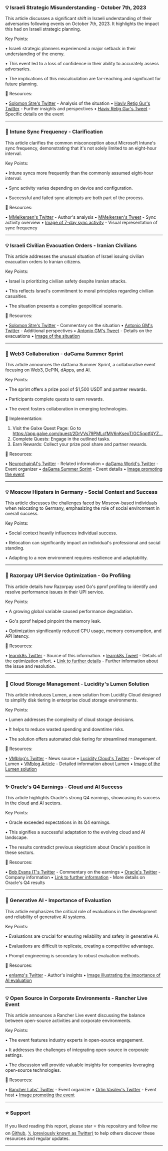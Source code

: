 ### 💡 Israeli Strategic Misunderstanding - October 7th, 2023

This article discusses a significant shift in Israeli understanding of their adversaries following events on October 7th, 2023.  It highlights the impact this had on Israeli strategic planning.

Key Points:

• Israeli strategic planners experienced a major setback in their understanding of the enemy.


• This event led to a loss of confidence in their ability to accurately assess adversaries.


• The implications of this miscalculation are far-reaching and significant for future planning.


🔗 Resources:

• [Solomon Stre's Twitter](https://x.com/solomonstre) -  Analysis of the situation
• [Haviv Retig Gur's Twitter](https://x.com/havivrettiggur) -  Further insights and perspectives
• [Haviv Retig Gur's Tweet](https://x.com/havivrettiggur/status/1934629186309615896) - Specific details on the event


---

### 🤖 Intune Sync Frequency - Clarification

This article clarifies the common misconception about Microsoft Intune's sync frequency, demonstrating that it's not solely limited to an eight-hour interval.

Key Points:

• Intune syncs more frequently than the commonly assumed eight-hour interval.


• Sync activity varies depending on device and configuration.


• Successful and failed sync attempts are both part of the process.


🔗 Resources:

• [MMelkersen's Twitter](https://x.com/MMelkersen) - Author's analysis
• [MMelkersen's Tweet](https://x.com/MMelkersen/status/1932759005698666514) -  Sync activity overview
• [Image of 7-day sync activity](https://pbs.twimg.com/media/GtKKCMcWwAA95Sp?format=png&name=360x360) - Visual representation of sync frequency


---

### 💡 Israeli Civilian Evacuation Orders - Iranian Civilians

This article addresses the unusual situation of Israel issuing civilian evacuation orders to Iranian citizens.

Key Points:

• Israel is prioritizing civilian safety despite Iranian attacks.


• This reflects Israel's commitment to moral principles regarding civilian casualties.


• The situation presents a complex geopolitical scenario.


🔗 Resources:

• [Solomon Stre's Twitter](https://x.com/solomonstre) - Commentary on the situation
• [Antonio GM's Twitter](https://x.com/antoniogm) -  Additional perspectives
• [Antonio GM's Tweet](https://x.com/antoniogm/status/1934624875034878158) -  Details on the evacuations
• [Image of the situation](https://pbs.twimg.com/media/GtkYFILacAARNB0?format=jpg&name=small)


---

### 🚀 Web3 Collaboration - daGama Summer Sprint

This article announces the daGama Summer Sprint, a collaborative event focusing on Web3, DePIN, dApps, and AI.

Key Points:

• The sprint offers a prize pool of $1,500 USDT and partner rewards.


• Participants complete quests to earn rewards.


• The event fosters collaboration in emerging technologies.



🚀 Implementation:

1. Visit the Galxe Quest Page: Go to https://app.galxe.com/quest/2DrVVs79PMLcfMV6nKseoT/GC5qptf4YZ…
2. Complete Quests:  Engage in the outlined tasks.
3. Earn Rewards: Collect your prize pool share and partner rewards.


🔗 Resources:

• [NeurochainAI's Twitter](https://x.com/NeurochainAI) - Related information
• [daGama World's Twitter](https://x.com/dagama_world) - Event organizer
• [daGama Summer Sprint](https://app.galxe.com/quest/2DrVVs79PMLcfMV6nKseoT/GC5qptf4YZ…) - Event details
• [Image promoting the event](https://pbs.twimg.com/amplify_video_thumb/1934592366599397376/img/3PR0ltnlNYCo34kE.jpg)


---

### 💡 Moscow Hipsters in Germany -  Social Context and Success

This article discusses the challenges faced by Moscow-based individuals when relocating to Germany, emphasizing the role of social environment in overall success.

Key Points:

•  Social context heavily influences individual success.


• Relocation can significantly impact an individual's professional and social standing.


•  Adapting to a new environment requires resilience and adaptability.



---

### 🤖 Razorpay UPI Service Optimization - Go Profiling

This article details how Razorpay used Go's pprof profiling to identify and resolve performance issues in their UPI service.

Key Points:

• A growing global variable caused performance degradation.


• Go's pprof helped pinpoint the memory leak.


• Optimization significantly reduced CPU usage, memory consumption, and API latency.


🔗 Resources:

• [learnk8s Twitter](https://x.com/learnk8s) -  Source of this information.
• [learnk8s Tweet](https://x.com/learnk8s/status/1934628543301918750) -  Details of the optimization effort.
• [Link to further details](https://t.co/ia7IA2GM2I) - Further information about the issue and resolution.


---

### 🚀 Cloud Storage Management - Lucidity's Lumen Solution

This article introduces Lumen, a new solution from Lucidity Cloud designed to simplify disk tiering in enterprise cloud storage environments.

Key Points:

• Lumen addresses the complexity of cloud storage decisions.


• It helps to reduce wasted spending and downtime risks.


• The solution offers automated disk tiering for streamlined management.


🔗 Resources:

• [VMblog's Twitter](https://x.com/vmblog) - News source
• [Lucidity Cloud's Twitter](https://x.com/lucidity_cloud) -  Developer of Lumen
• [VMblog Article](https://vmblog.com/archive/2025/06/03/lucidity-unveils-lumen-to-tackle-cloud-storage-management-complexity-with-automated-disk-tiering.aspx…) - Detailed information about Lumen
• [Image of the Lumen solution](https://pbs.twimg.com/media/GtkHup2aAAEHw2G?format=jpg&name=small)


---

### ✨ Oracle's Q4 Earnings - Cloud and AI Success

This article highlights Oracle's strong Q4 earnings, showcasing its success in the cloud and AI sectors.

Key Points:

• Oracle exceeded expectations in its Q4 earnings.


• This signifies a successful adaptation to the evolving cloud and AI landscape.


• The results contradict previous skepticism about Oracle's position in these sectors.


🔗 Resources:

• [Bob Evans IT's Twitter](https://x.com/bobevansIT) -  Commentary on the earnings
• [Oracle's Twitter](https://x.com/Oracle) -  Company information
• [Link to further information](https://t.co/QGIaxqRvV8) -  More details on Oracle's Q4 results


---

### 🤖 Generative AI - Importance of Evaluation

This article emphasizes the critical role of evaluations in the development and reliability of generative AI systems.

Key Points:

•  Evaluations are crucial for ensuring reliability and safety in generative AI.


• Evaluations are difficult to replicate, creating a competitive advantage.


•  Prompt engineering is secondary to robust evaluation methods.


🔗 Resources:

• [enlamp's Twitter](https://x.com/enlamp) -  Author's insights
• [Image illustrating the importance of AI evaluation](https://pbs.twimg.com/media/GtjmlR3W4AAXlXu?format=png&name=small)


---

### 💡 Open Source in Corporate Environments - Rancher Live Event

This article announces a Rancher Live event discussing the balance between open-source activities and corporate environments.

Key Points:

• The event features industry experts in open-source engagement.


• It addresses the challenges of integrating open-source in corporate settings.


• The discussion will provide valuable insights for companies leveraging open-source technologies.


🔗 Resources:

• [Rancher Labs' Twitter](https://x.com/Rancher_Labs) - Event organizer
• [Orlin Vasilev's Twitter](https://x.com/OrlinVasilev) -  Event host
• [Image promoting the event](https://pbs.twimg.com/media/GtibeQfWoAAgSg1?format=jpg&name=small)


---

### ⭐️ Support

If you liked reading this report, please star ⭐️ this repository and follow me on [Github](https://github.com/Drix10), [𝕏 (previously known as Twitter)](https://x.com/DRIX_10_) to help others discover these resources and regular updates.

---